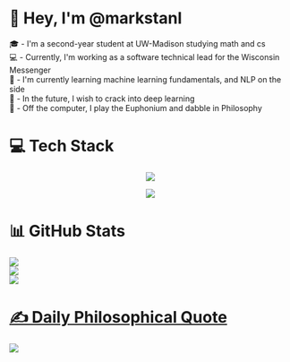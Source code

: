 # 👋 Hey, I'm @markstanl
🎓 - I'm a second-year student at UW-Madison studying math and cs    
💻 - Currently, I'm working as a software technical lead for the Wisconsin Messenger  
🧠 - I'm currently learning machine learning fundamentals, and NLP on the side   
📆 - In the future, I wish to crack into deep learning  
📖 - Off the computer, I play the Euphonium and dabble in Philosophy  

# 💻 Tech Stack
<p align="center">
  <a href="https://skillicons.dev">
    <img src="https://skillicons.dev/icons?i=react,vite,nextjs,express,ts,tailwind,threejs" />
  </a>
</p>
<p align="center">
  <a href="https://skillicons.dev">
      <img src="https://skillicons.dev/icons?i=java,py,pytorch,tensorflow,sklearn" />
  </a>
</p>

# 📊 GitHub Stats  
![](https://github-readme-stats-seven-rust-69.vercel.app/api?username=markstanl&theme=tokyonight&hide_border=false&include_all_commits=false&count_private=false&hide=contribs&show_icons=true)<br/>
![](https://github-readme-streak-stats.herokuapp.com/?user=markstanl&theme=tokyonight&hide_border=false)<br/>
![](https://github-readme-stats-seven-rust-69.vercel.app/api/top-langs/?username=markstanl&theme=tokyonight&hide_border=false&include_all_commits=false&count_private=false&layout=compact)
  
# [✍️ Daily Philosophical Quote](https://github.com/markstanl/Philosophical-Quotes-API)

![](https://github-readme-philosophical-quotes.vercel.app/api/generate-image?theme=tokyonight&daily-quote=true&daily-seed=18)

<!-- Generated by the Philosophical Quotes API https://github.com/markstanl/Philosophical-Quotes-API/blob/main/README.md -->

<!-- Proudly created with GPRM ( https://gprm.itsvg.in ) -->

